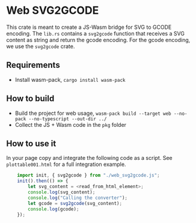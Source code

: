# Web SVG2GCODE

This crate is meant to create a JS-Wasm bridge for SVG to GCODE encoding. The `lib.rs` contains a `svg2gcode` function that receives a SVG content as string and return the gcode encoding. For the gcode encoding, we use the `svg2gcode` crate.

## Requirements

- Install wasm-pack, `cargo install wasm-pack`

## How to build

- Build the project for web usage, `wasm-pack build --target web --no-pack --no-typescript --out-dir ../`
- Collect the JS + Wasm code in the `pkg` folder

## How to use it

In your page copy and integrate the following code as a script. See `plottable001.html` for a full integration example.

```js
    import init, { svg2gcode } from "./web_svg2gcode.js";
    init().then(() => {
        let svg_content = <read_from_html_element>;
        console.log(svg_content);
        console.log("Calling the converter");
        let gcode = svg2gcode(svg_content);
        console.log(gcode);
    });
```